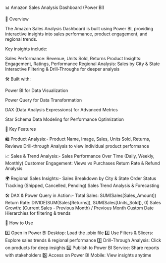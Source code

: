📊 Amazon Sales Analysis Dashboard (Power BI)

📌 Overview

The Amazon Sales Analysis Dashboard is built using Power BI, providing interactive insights into sales performance, product engagement, and regional trends.

Key insights include:

Sales Performance: Revenue, Units Sold, Returns
Product Insights: Engagement, Ratings, Performance
Regional Analysis: Sales by City & State
Interactive Filtering & Drill-Throughs for deeper analysis

🛠 Built with:

Power BI for Data Visualization

Power Query for Data Transformation

DAX (Data Analysis Expressions) for Advanced Metrics

Star Schema Data Modeling for Performance Optimization

🔹 Key Features

🛍 Product Analysis:-
Product Name, Image, Sales, Units Sold, Returns, Reviews
Drill-through Analysis to view individual product performance

📈 Sales & Trend Analysis:-
Sales Performance Over Time (Daily, Weekly, Monthly)
Customer Engagement: Views vs Purchases
Return Rate & Refund Analysis

🌍 Regional Sales Insights:-
Sales Breakdown by City & State
Order Status Tracking (Shipped, Cancelled, Pending)
Sales Trend Analysis & Forecasting

🛠 DAX & Power Query in Action:-
Total Sales: SUM(Sales[Sales_Amount])
Return Rate: DIVIDE(SUM(Sales[Returns]), SUM(Sales[Units_Sold]), 0)
Sales Growth: (Current Sales - Previous Month) / Previous Month
Custom Date Hierarchies for filtering & trends

🚀 How to Use

1️⃣ Open in Power BI Desktop: Load the .pbix file
2️⃣ Use Filters & Slicers: Explore sales trends & regional performance
3️⃣ Drill-Through Analysis: Click on products for deep insights
4️⃣ Publish to Power BI Service: Share reports with stakeholders
5️⃣ Access on Power BI Mobile: View insights anytime
